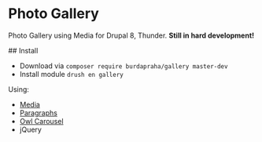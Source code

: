 # Photo Gallery
Photo Gallery using Media for Drupal 8, Thunder. **Still in hard development!**

## Install
- Download via `composer require burdapraha/gallery master-dev`
- Install module `drush en gallery`

Using:
- [Media](https://www.drupal.org/project/media)
- [Paragraphs](https://www.drupal.org/project/paragraphs)
- [Owl Carousel](https://owlcarousel2.github.io/OwlCarousel2/)
- jQuery
